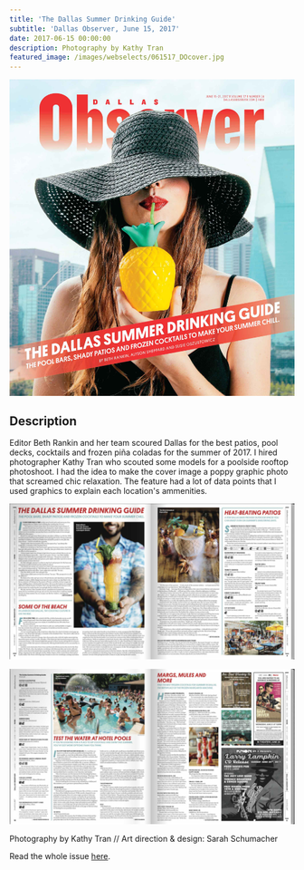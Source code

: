 ```yaml
---
title: 'The Dallas Summer Drinking Guide'
subtitle: 'Dallas Observer, June 15, 2017'
date: 2017-06-15 00:00:00
description: Photography by Kathy Tran
featured_image: /images/webselects/061517_DOcover.jpg
---
```


![](/images/webselects/061517_DOcover.jpg)

## Description

Editor Beth Rankin and her team scoured Dallas for the best patios, pool decks, cocktails and frozen piña coladas for the summer of 2017. I hired photographer Kathy Tran who scouted some models for a poolside rooftop photoshoot. I had the idea to make the cover image a poppy graphic photo that screamed chic relaxation. The feature had a lot of data points that I used graphics to explain each location's ammenities.

![](/images/webselects/2017_drinking-1.jpg)

![](/images/webselects/2017_drinking-2.jpg)

Photography by Kathy Tran // Art direction & design: Sarah Schumacher

Read the whole issue [here](https://www.dallasobserver.com/topic/summer-2017-drinking-guide-9535735). 